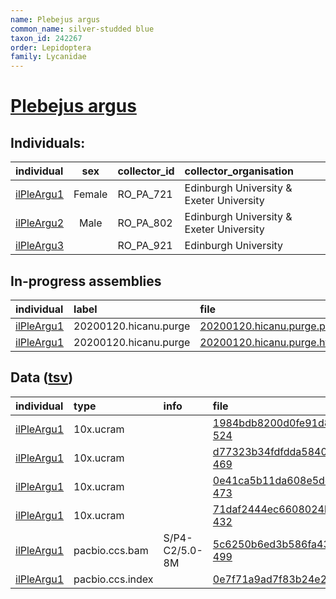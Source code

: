 ```yaml
---
name: Plebejus argus
common_name: silver-studded blue
taxon_id: 242267
order: Lepidoptera
family: Lycanidae
---
```


# [Plebejus argus](https://www.ebi.ac.uk/ena/data/taxonomy/v1/taxon/tax-id/242267)

## Individuals:

| individual | sex | collector_id | collector_organisation |
| :--------- | :-: | :----------- | :--------------------- |
| [ilPleArgu1](ilPleArgu1.md) | Female | RO_PA_721 | Edinburgh University & Exeter University |
| [ilPleArgu2](ilPleArgu2.md) | Male | RO_PA_802 | Edinburgh University & Exeter University |
| [ilPleArgu3](ilPleArgu3.md) |  | RO_PA_921 | Edinburgh University |

## In-progress assemblies

| individual | label | file |
| :--------- | :---- | :--- |
| [ilPleArgu1](ilPleArgu1.md) | 20200120.hicanu.purge | [20200120.hicanu.purge.prim.fasta.gz](https://darwin.cog.sanger.ac.uk/insects/Plebejus_argus/ilPleArgu1/assemblies/working/20200120.hicanu.purge/20200120.hicanu.purge.prim.fasta.gz) |
| [ilPleArgu1](ilPleArgu1.md) | 20200120.hicanu.purge | [20200120.hicanu.purge.htig.fasta.gz](https://darwin.cog.sanger.ac.uk/insects/Plebejus_argus/ilPleArgu1/assemblies/working/20200120.hicanu.purge/20200120.hicanu.purge.htig.fasta.gz) |

## Data ([tsv](Plebejus_argus_data.tsv))

| individual | type | info | file |
| :--------- | :--- | :--- | :--- |
| [ilPleArgu1](ilPleArgu1.md) | 10x.ucram |  | [1984bdb8200d0fe91d8e8f7db6ae9104-524](https://darwin.cog.sanger.ac.uk/insects/Plebejus_argus/ilPleArgu1/genomic_data/10x/33308_5%231.cram) |
| [ilPleArgu1](ilPleArgu1.md) | 10x.ucram |  | [d77323b34fdfdda58401e1336395e7fa-469](https://darwin.cog.sanger.ac.uk/insects/Plebejus_argus/ilPleArgu1/genomic_data/10x/33308_5%232.cram) |
| [ilPleArgu1](ilPleArgu1.md) | 10x.ucram |  | [0e41ca5b11da608e5dc39ae6c32678da-473](https://darwin.cog.sanger.ac.uk/insects/Plebejus_argus/ilPleArgu1/genomic_data/10x/33308_5%233.cram) |
| [ilPleArgu1](ilPleArgu1.md) | 10x.ucram |  | [71daf2444ec6608024b03a61f7ceeea7-432](https://darwin.cog.sanger.ac.uk/insects/Plebejus_argus/ilPleArgu1/genomic_data/10x/33308_5%234.cram) |
| [ilPleArgu1](ilPleArgu1.md) | pacbio.ccs.bam | S/P4-C2/5.0-8M | [5c6250b6ed3b586fa433eaccc7de4f44-499](https://darwin.cog.sanger.ac.uk/insects/Plebejus_argus/ilPleArgu1/genomic_data/pacbio/m64089_200110_180746.ccs.bam) |
| [ilPleArgu1](ilPleArgu1.md) | pacbio.ccs.index |  | [0e7f71a9ad7f83b24e2e6feb845891ae](https://darwin.cog.sanger.ac.uk/insects/Plebejus_argus/ilPleArgu1/genomic_data/pacbio/m64089_200110_180746.ccs.bam.pbi) |
